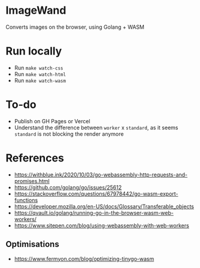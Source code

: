 # ImageWand

Converts images on the browser, using Golang + WASM

# Run locally

- Run `make watch-css`
- Run `make watch-html`
- Run `make watch-wasm`

# To-do

- Publish on GH Pages or Vercel
- Understand the difference between `worker` x `standard`, as it seems `standard` is not blocking the render anymore

# References

- https://withblue.ink/2020/10/03/go-webassembly-http-requests-and-promises.html
- https://github.com/golang/go/issues/25612
- https://stackoverflow.com/questions/67978442/go-wasm-export-functions
- https://developer.mozilla.org/en-US/docs/Glossary/Transferable_objects
- https://qvault.io/golang/running-go-in-the-browser-wasm-web-workers/
- https://www.sitepen.com/blog/using-webassembly-with-web-workers

## Optimisations

- https://www.fermyon.com/blog/optimizing-tinygo-wasm

